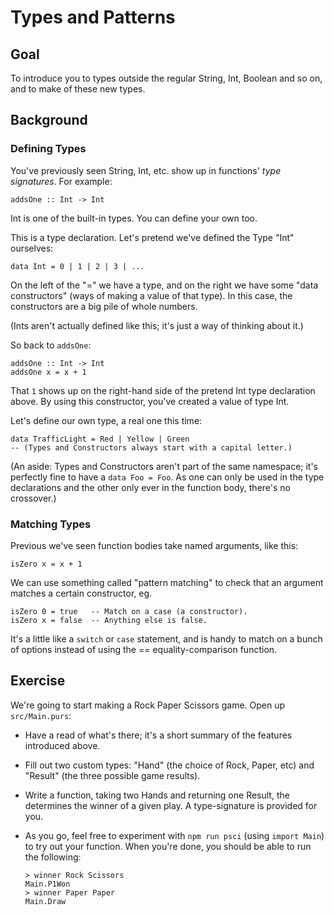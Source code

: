 # Types and Patterns

## Goal

To introduce you to types outside the regular String, Int, Boolean and so on, and to make of these
new types.


## Background

### Defining Types

You've previously seen String, Int, etc. show up in functions' *type signatures*. For example:

```
addsOne :: Int -> Int
```

Int is one of the built-in types. You can define your own too.

This is a type declaration. Let's pretend we've defined the Type "Int" ourselves:

```
data Int = 0 | 1 | 2 | 3 | ...
```

On the left of the "=" we have a type, and on the right we have some "data constructors" (ways of
making a value of that type). In this case, the constructors are a big pile of whole numbers.

(Ints aren't actually defined like this; it's just a way of thinking about it.)

So back to `addsOne`:

```
addsOne :: Int -> Int
addsOne x = x + 1
```

That `1` shows up on the right-hand side of the pretend Int type declaration above. By using this
constructor, you've created a value of type Int.

Let's define our own type, a real one this time:

```
data TrafficLight = Red | Yellow | Green
-- (Types and Constructors always start with a capital letter.)
```

(An aside: Types and Constructors aren't part of the same namespace; it's perfectly fine to have a
`data Foo = Foo`. As one can only be used in the type declarations and the other only ever in the
function body, there's no crossover.)


### Matching Types

Previous we've seen function bodies take named arguments, like this:
```
isZero x = x + 1
```

We can use something called "pattern matching" to check that an argument matches a certain
constructor, eg.
```
isZero 0 = true   -- Match on a case (a constructor).
isZero x = false  -- Anything else is false.
```

It's a little like a `switch` or `case` statement, and is handy to match on a bunch of options
instead of using the == equality-comparison function.


## Exercise

We're going to start making a Rock Paper Scissors game. Open up `src/Main.purs`:

* Have a read of what's there; it's a short summary of the features introduced above.

* Fill out two custom types: "Hand" (the choice of Rock, Paper, etc) and "Result" (the three
  possible game results).

* Write a function, taking two Hands and returning one Result, the determines the winner of a given
  play. A type-signature is provided for you.

* As you go, feel free to experiment with `npm run psci` (using `import Main`) to try out your
  function. When you're done, you should be able to run the following:  
  ```
  > winner Rock Scissors
  Main.P1Won
  > winner Paper Paper
  Main.Draw
  ```


